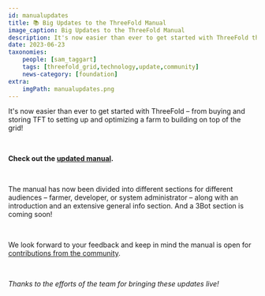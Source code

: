 ```yaml
---
id: manualupdates
title: 📚 Big Updates to the ThreeFold Manual
image_caption: Big Updates to the ThreeFold Manual
description: It's now easier than ever to get started with ThreeFold thanks to significant improvements to the TF Manual!
date: 2023-06-23
taxonomies:
    people: [sam_taggart]
    tags: [threefold_grid,technology,update,community]
    news-category: [foundation]
extra:
    imgPath: manualupdates.png
---
```


It's now easier than ever to get started with ThreeFold – from buying and storing TFT to setting up and optimizing a farm to building on top of the grid!

<br/>

**Check out the [updated manual](https://manual.grid.tf/).**

<br/>

The manual has now been divided into different sections for different audiences – farmer, developer, or system administrator – along with an introduction and an extensive general info section. And a 3Bot section is coming soon!

<br/>

We look forward to your feedback and keep in mind the manual is open for [contributions from the community](https://www.manual.grid.tf/knowledge_base/collaboration/contribute.html).

<br/>

*Thanks to the efforts of the team for bringing these updates live!*